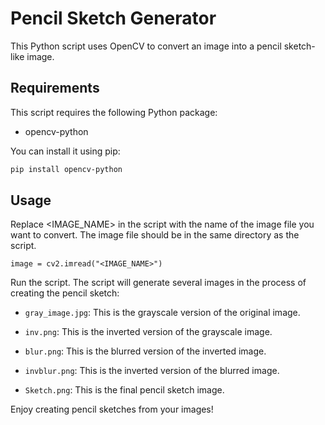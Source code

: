 # Pencil Sketch Generator

This Python script uses OpenCV to convert an image into a pencil sketch-like image.

## Requirements

This script requires the following Python package:

- opencv-python

You can install it using pip:

```bash
pip install opencv-python
```

## Usage

Replace <IMAGE_NAME> in the script with the name of the image file you want to convert. The image file should be in the same directory as the script.

```
image = cv2.imread("<IMAGE_NAME>")
```

Run the script. The script will generate several images in the process of creating the pencil sketch:

- `gray_image.jpg`: This is the grayscale version of the original image.

- `inv.png`: This is the inverted version of the grayscale image.

- `blur.png`: This is the blurred version of the inverted image.

- `invblur.png`: This is the inverted version of the blurred image.

- `Sketch.png`: This is the final pencil sketch image.

Enjoy creating pencil sketches from your images!